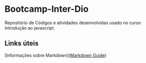 # Bootcamp-Inter-Dio
Repositório de Códigos e atividades desenvolvidas usado no curso Introdução ao javascript.



## Links úteis

[Informações sobre Markdown]([Markdown Guide](https://www.markdownguide.org/))

